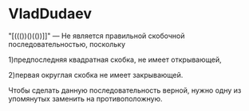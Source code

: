 # VladDudaev

"[((())()(())]]" — Не является правильной скобочной последовательностью, поскольку

1)предпоследняя квадратная скобка, не имеет открывающей, 

2)первая округлая скобка не имеет закрывающей. 

Чтобы сделать данную последовательность верной, нужно одну из упомянутых заменить на противоположную.
